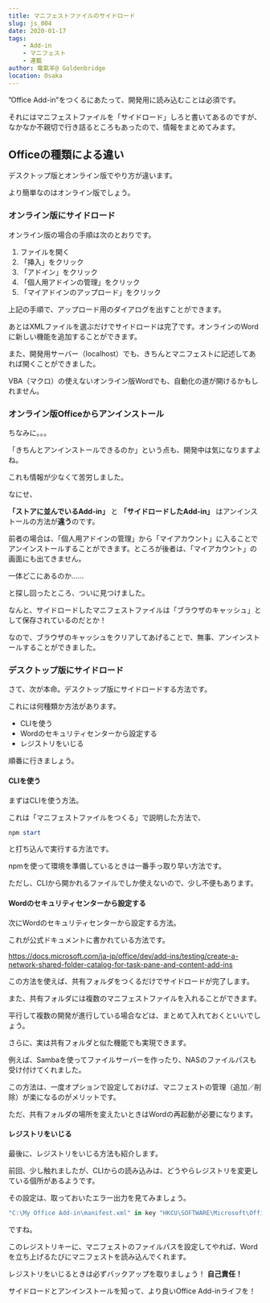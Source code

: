 ```yaml
---
title: マニフェストファイルのサイドロード
slug: js_004
date: 2020-01-17
tags: 
    - Add-in
    - マニフェスト
    - 連載
author: 電氣羊@ Goldenbridge
location: Osaka
---
```


”Office Add-in”をつくるにあたって、開発用に読み込むことは必須です。

それにはマニフェストファイルを「サイドロード」しろと書いてあるのですが、なかなか不親切で行き詰るところもあったので、情報をまとめてみます。

## Officeの種類による違い

デスクトップ版とオンライン版でやり方が違います。

より簡単なのはオンライン版でしょう。

### オンライン版にサイドロード

オンライン版の場合の手順は次のとおりです。

1. ファイルを開く
2. 「挿入」をクリック
3. 「アドイン」をクリック
4. 「個人用アドインの管理」をクリック
5. 「マイアドインのアップロード」をクリック

上記の手順で、アップロード用のダイアログを出すことができます。 

あとはXMLファイルを選ぶだけでサイドロードは完了です。オンラインのWordに新しい機能を追加することができます。

また、開発用サーバー（localhost）でも、きちんとマニフェストに記述してあれば開くことができました。

 VBA（マクロ）の使えないオンライン版Wordでも、自動化の道が開けるかもしれません。

### オンライン版Officeからアンインストール

ちなみに。。。

「きちんとアンインストールできるのか」という点も、開発中は気になりますよね。

これも情報が少なくて苦労しました。

 なにせ、

**「ストアに並んでいるAdd-in」** と **「サイドロードしたAdd-in」** はアンインストールの方法が**違う**のです。

 

前者の場合は、「個人用アドインの管理」から「マイアカウント」に入ることでアンインストールすることができます。ところが後者は、「マイアカウント」の画面にも出てきません。

 一体どこにあるのか……

と探し回ったところ、ついに見つけました。

 なんと、サイドロードしたマニフェストファイルは「ブラウザのキャッシュ」として保存されているのだとか！

なので、ブラウザのキャッシュをクリアしてあげることで、無事、アンインストールすることができました。

### デスクトップ版にサイドロード
さて、次が本命。デスクトップ版にサイドロードする方法です。

これには何種類か方法があります。

- CLIを使う
- Wordのセキュリティセンターから設定する
- レジストリをいじる

順番に行きましょう。

####  CLIを使う

まずはCLIを使う方法。

これは「マニフェストファイルをつくる」で説明した方法で、

```powershell
npm start
```

と打ち込んで実行する方法です。

npmを使って環境を準備しているときは一番手っ取り早い方法です。

ただし、CLIから開かれるファイルでしか使えないので、少し不便もあります。

#### Wordのセキュリティセンターから設定する

次にWordのセキュリティセンターから設定する方法。

これが公式ドキュメントに書かれている方法です。

https://docs.microsoft.com/ja-jp/office/dev/add-ins/testing/create-a-network-shared-folder-catalog-for-task-pane-and-content-add-ins

この方法を使えば、共有フォルダをつくるだけでサイドロードが完了します。

また、共有フォルダには複数のマニフェストファイルを入れることができます。

平行して複数の開発が進行している場合などは、まとめて入れておくといいでしょう。

 

さらに、実は共有フォルダと似た機能でも実現できます。

例えば、Sambaを使ってファイルサーバーを作ったり、NASのファイルパスも受け付けてくれました。

 この方法は、一度オプションで設定しておけば、マニフェストの管理（追加／削除）が楽になるのがメリットです。

ただ、共有フォルダの場所を変えたいときはWordの再起動が必要になります。

#### レジストリをいじる

最後に、レジストリをいじる方法も紹介します。

 前回、少し触れましたが、CLIからの読み込みは、どうやらレジストリを変更している個所があるようです。

 その設定は、取っておいたエラー出力を見てみましょう。

```powershell
"C:\My Office Add-in\manifest.xml" in key "HKCU\SOFTWARE\Microsoft\Office\16.0\Wef\Developer".
```

ですね。

 このレジストリキーに、マニフェストのファイルパスを設定してやれば、Wordを立ち上げるたびにマニフェストを読み込んでくれます。

 

レジストリをいじるときは必ずバックアップを取りましょう！ **自己責任！**

サイドロードとアンインストールを知って、より良いOffice Add-inライフを！

<link-to></link-to>